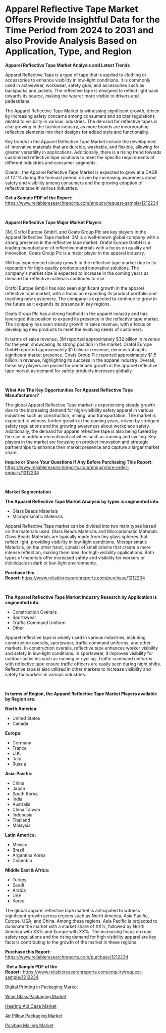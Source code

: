 <p><h1>Apparel Reflective Tape Market Offers Provide Insightful Data for the Time Period from 2024 to 2031 and also Provide Analysis Based on Application, Type, and Region</h1></p><p><strong>Apparel Reflective Tape Market Analysis and Latest Trends</strong></p>
<p><p>Apparel Reflective Tape is a type of tape that is applied to clothing or accessories to enhance visibility in low-light conditions. It is commonly used in activewear, workwear, safety gear, and accessories such as backpacks and jackets. The reflective tape is designed to reflect light back towards its source, making the wearer more visible to drivers and pedestrians.</p><p>The Apparel Reflective Tape Market is witnessing significant growth, driven by increasing safety concerns among consumers and stricter regulations related to visibility in various industries. The demand for reflective tapes is also growing in the fashion industry, as more brands are incorporating reflective elements into their designs for added style and functionality.</p><p>Key trends in the Apparel Reflective Tape Market include the development of innovative materials that are durable, washable, and flexible, allowing for greater versatility in applications. Additionally, there is a rising trend towards customized reflective tape solutions to meet the specific requirements of different industries and consumer segments.</p><p>Overall, the Apparel Reflective Tape Market is expected to grow at a CAGR of 12.1% during the forecast period, driven by increasing awareness about safety and visibility among consumers and the growing adoption of reflective tape in various industries.</p></p>
<p><strong>Get a Sample PDF of the Report:&nbsp;</strong> <a href="https://www.reliableresearchreports.com/enquiry/request-sample/1212234">https://www.reliableresearchreports.com/enquiry/request-sample/1212234</a></p>
<p>&nbsp;</p>
<p><strong>Apparel Reflective Tape Major Market Players</strong></p>
<p><p>3M, Orafol Europe GmbH, and Coats Group Plc are key players in the Apparel Reflective Tape market. 3M is a well-known global company with a strong presence in the reflective tape market. Orafol Europe GmbH is a leading manufacturer of reflective materials with a focus on quality and innovation. Coats Group Plc is a major player in the apparel industry.</p><p>3M has experienced steady growth in the reflective tape market due to its reputation for high-quality products and innovative solutions. The company's market size is expected to increase in the coming years as demand for reflective materials continues to rise.</p><p>Orafol Europe GmbH has also seen significant growth in the apparel reflective tape market, with a focus on expanding its product portfolio and reaching new customers. The company is expected to continue to grow in the future as it expands its presence in key regions.</p><p>Coats Group Plc has a strong foothold in the apparel industry and has leveraged this position to expand its presence in the reflective tape market. The company has seen steady growth in sales revenue, with a focus on developing new products to meet the evolving needs of customers.</p><p>In terms of sales revenue, 3M reported approximately $32 billion in revenue for the year, showcasing its strong position in the market. Orafol Europe GmbH reported approximately $1 billion in revenue, demonstrating its significant market presence. Coats Group Plc reported approximately $1.5 billion in revenue, highlighting its success in the apparel industry. Overall, these key players are poised for continued growth in the apparel reflective tape market as demand for safety products increases globally.</p></p>
<p>&nbsp;</p>
<p><strong>What Are The Key Opportunities For Apparel Reflective Tape Manufacturers?</strong></p>
<p><p>The global Apparel Reflective Tape market is experiencing steady growth due to the increasing demand for high-visibility safety apparel in various industries such as construction, mining, and transportation. The market is expected to witness further growth in the coming years, driven by stringent safety regulations and the growing awareness about workplace safety. Additionally, the demand for apparel reflective tape is also being fueled by the rise in outdoor recreational activities such as running and cycling. Key players in the market are focusing on product innovation and strategic partnerships to enhance their market presence and capture a larger market share.</p></p>
<p><strong>Inquire or Share Your Questions If Any Before Purchasing This Report:</strong> <a href="https://www.reliableresearchreports.com/enquiry/pre-order-enquiry/1212234">https://www.reliableresearchreports.com/enquiry/pre-order-enquiry/1212234</a></p>
<p>&nbsp;</p>
<p><strong>Market Segmentation</strong></p>
<p><strong>The Apparel Reflective Tape Market Analysis by types is segmented into:</strong></p>
<p><ul><li>Glass Beads Materials</li><li>Microprismatic Materials</li></ul></p>
<p><p>Apparel Reflective Tape market can be divided into two main types based on the materials used: Glass Beads Materials and Microprismatic Materials. Glass Beads Materials are typically made from tiny glass spheres that reflect light, providing visibility in low-light conditions. Microprismatic Materials, on the other hand, consist of small prisms that create a more intense reflection, making them ideal for high-visibility applications. Both types of materials offer increased safety and visibility for workers or individuals in dark or low-light environments.</p></p>
<p><strong>Purchase this Report:&nbsp;</strong><a href="https://www.reliableresearchreports.com/purchase/1212234">https://www.reliableresearchreports.com/purchase/1212234</a></p>
<p>&nbsp;</p>
<p><strong>The Apparel Reflective Tape Market Industry Research by Application is segmented into:</strong></p>
<p><ul><li>Construction Overalls</li><li>Sportswear</li><li>Traffic Command Uniform</li><li>Other</li></ul></p>
<p><p>Apparel reflective tape is widely used in various industries, including construction overalls, sportswear, traffic command uniforms, and other markets. In construction overalls, reflective tape enhances worker visibility and safety in low-light conditions. In sportswear, it improves visibility for outdoor activities such as running or cycling. Traffic command uniforms with reflective tape ensure traffic officers are easily seen during night shifts. Reflective tape is also utilized in other markets to increase visibility and safety for workers in various industries.</p></p>
<p>&nbsp;</p>
<p><strong>In terms of Region, the Apparel Reflective Tape Market Players available by Region are:</strong></p>
<p>
    <p> <strong> North America: </strong>
        <ul>
            <li>United States</li>
            <li>Canada</li>
        </ul>
        </p> 
    <p> <strong> Europe: </strong>
        <ul>
            <li>Germany</li>
            <li>France</li>
            <li>U.K.</li>
            <li>Italy</li>
            <li>Russia</li>
        </ul>
        </p> 
    <p> <strong> Asia-Pacific: </strong>
        <ul>
            <li>China</li>
            <li>Japan</li>
            <li>South Korea</li>
            <li>India</li>
            <li>Australia</li>
            <li>China Taiwan</li>
            <li>Indonesia</li>
            <li>Thailand</li>
            <li>Malaysia</li>
        </ul>
        </p> 
    <p> <strong> Latin America: </strong>
        <ul>
            <li>Mexico</li>
            <li>Brazil</li>
            <li>Argentina Korea</li>
            <li>Colombia</li>
        </ul>
        </p> 
    <p> <strong> Middle East & Africa: </strong>
        <ul>
            <li>Turkey</li>
            <li>Saudi</li>
            <li>Arabia</li>
            <li>UAE</li>
            <li>Korea</li>
        </ul>
    </p>
    </p>
<p><p>The global apparel reflective tape market is anticipated to witness significant growth across regions such as North America, Asia Pacific, Europe, USA, and China. Among these regions, Asia Pacific is projected to dominate the market with a market share of XX%, followed by North America with XX% and Europe with XX%. The increasing focus on road safety regulations and the rising demand for high visibility apparel are key factors contributing to the growth of the market in these regions.</p></p>
<p><strong>Purchase this Report: </strong><a href="https://www.reliableresearchreports.com/purchase/1212234">https://www.reliableresearchreports.com/purchase/1212234</a></p>
<p>&nbsp;<strong>Get a Sample PDF of the Report:&nbsp;&nbsp;</strong><a href="https://www.reliableresearchreports.com/enquiry/request-sample/1212234">https://www.reliableresearchreports.com/enquiry/request-sample/1212234</a></p>
<p><strong></strong></p>
<p><p><a href="https://medium.com/@leeullrich2023/digital-printing-in-packaging-nbsp-market-focuses-on-market-share-size-and-projected-forecast-till-ba6ff516afa9">Digital Printing in Packaging Market</a></p><p><a href="https://medium.com/@leeullrich2023/wine-glass-packaging-market-outlook-industry-overview-and-forecast-2024-to-2031-50c954a7830b">Wine Glass Packaging Market</a></p><p><a href="https://medium.com/p/a4a697c1748d/edit">Hearing Aid Case Market</a></p><p><a href="https://medium.com/@leeullrich2023/air-pillow-packaging-market-trends-forecast-and-competitive-analysis-to-2031-6c6725ea7d71">Air Pillow Packaging Market</a></p><p><a href="https://medium.com/p/78b1926d46db/edit">Polybag Mailers Market</a></p></p>